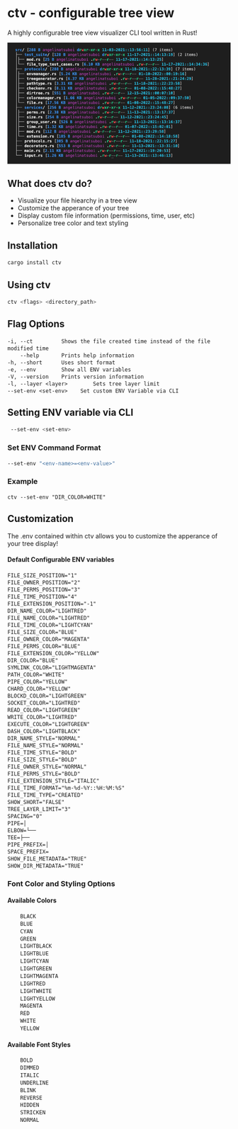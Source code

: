 # ctv - configurable tree view

A highly configurable tree view visualizer CLI tool written in Rust!

<img src="./media/ctv_preview.png" width="750" title="CTV Preview Image">


## What does ctv do?

- Visualize your file hiearchy in a tree view
- Customize the apperance of your tree
- Display custom file information (permissions, time, user, etc)
- Personalize tree color and text styling

## Installation
``` bash
cargo install ctv
```

## Using ctv
``` bash
ctv <flags> <directory_path>
```
## Flag Options
    -i, --ct         Shows the file created time instead of the file modified time
        --help       Prints help information
    -h, --short      Uses short format
    -e, --env        Show all ENV variables
    -V, --version    Prints version information
    -l, --layer <layer>        Sets tree layer limit
    --set-env <set-env>    Set custom ENV Variable via CLI

## Setting ENV variable via CLI
```bash
 --set-env <set-env> 
```
### Set ENV Command Format
```bash
--set-env "<env-name>=<env-value>"
```

### Example
```
ctv --set-env "DIR_COLOR=WHITE"
```

## Customization
The .env contained within ctv allows you to customize the apperance of your tree display!

#### Default Configurable ENV variables
```
FILE_SIZE_POSITION="1"
FILE_OWNER_POSITION="2"
FILE_PERMS_POSITION="3"
FILE_TIME_POSITION="4"
FILE_EXTENSION_POSITION="-1"
DIR_NAME_COLOR="LIGHTRED"
FILE_NAME_COLOR="LIGHTRED"
FILE_TIME_COLOR="LIGHTCYAN"
FILE_SIZE_COLOR="BLUE"
FILE_OWNER_COLOR="MAGENTA"
FILE_PERMS_COLOR="BLUE"
FILE_EXTENSION_COLOR="YELLOW"
DIR_COLOR="BLUE"
SYMLINK_COLOR="LIGHTMAGENTA"
PATH_COLOR="WHITE"
PIPE_COLOR="YELLOW"
CHARD_COLOR="YELLOW"
BLOCKD_COLOR="LIGHTGREEN"
SOCKET_COLOR="LIGHTRED"
READ_COLOR="LIGHTGREEN"
WRITE_COLOR="LIGHTRED"
EXECUTE_COLOR="LIGHTGREEN"
DASH_COLOR="LIGHTBLACK"
DIR_NAME_STYLE="NORMAL"
FILE_NAME_STYLE="NORMAL"
FILE_TIME_STYLE="BOLD"
FILE_SIZE_STYLE="BOLD"
FILE_OWNER_STYLE="NORMAL"
FILE_PERMS_STYLE="BOLD"
FILE_EXTENSION_STYLE="ITALIC"
FILE_TIME_FORMAT="%m-%d-%Y::%H:%M:%S"
FILE_TIME_TYPE="CREATED"
SHOW_SHORT="FALSE"
TREE_LAYER_LIMIT="3"
SPACING="0"
PIPE=│
ELBOW=└──
TEE=├──
PIPE_PREFIX=│ 
SPACE_PREFIX= 
SHOW_FILE_METADATA="TRUE"
SHOW_DIR_METADATA="TRUE"
```

### Font Color and Styling Options

#### Available Colors
```bash
    BLACK
    BLUE
    CYAN
    GREEN
    LIGHTBLACK
    LIGHTBLUE
    LIGHTCYAN
    LIGHTGREEN
    LIGHTMAGENTA
    LIGHTRED
    LIGHTWHITE
    LIGHTYELLOW
    MAGENTA
    RED
    WHITE
    YELLOW
```

#### Available Font Styles
```bash
    BOLD
    DIMMED
    ITALIC
    UNDERLINE
    BLINK
    REVERSE
    HIDDEN
    STRICKEN
    NORMAL
```